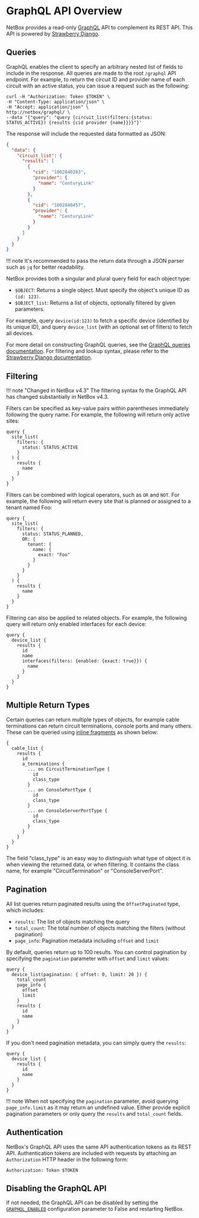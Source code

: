 # GraphQL API Overview

NetBox provides a read-only [GraphQL](https://graphql.org/) API to complement its REST API. This API is powered by [Strawberry Django](https://strawberry.rocks/).

## Queries

GraphQL enables the client to specify an arbitrary nested list of fields to include in the response. All queries are made to the root `/graphql` API endpoint. For example, to return the circuit ID and provider name of each circuit with an active status, you can issue a request such as the following:

```
curl -H "Authorization: Token $TOKEN" \
-H "Content-Type: application/json" \
-H "Accept: application/json" \
http://netbox/graphql/ \
--data '{"query": "query {circuit_list(filters:{status: STATUS_ACTIVE}) {results {cid provider {name}}}}"}'
```

The response will include the requested data formatted as JSON:

```json
{
  "data": {
    "circuit_list": {
      "results": [
        {
          "cid": "1002840283",
          "provider": {
            "name": "CenturyLink"
          }
        },
        {
          "cid": "1002840457",
          "provider": {
            "name": "CenturyLink"
          }
        }
      ]
    }
  }
}
```

!!! note
    It's recommended to pass the return data through a JSON parser such as `jq` for better readability.

NetBox provides both a singular and plural query field for each object type:

* `$OBJECT`: Returns a single object. Must specify the object's unique ID as `(id: 123)`.
* `$OBJECT_list`: Returns a list of objects, optionally filtered by given parameters.

For example, query `device(id:123)` to fetch a specific device (identified by its unique ID), and query `device_list` (with an optional set of filters) to fetch all devices.

For more detail on constructing GraphQL queries, see the [GraphQL queries documentation](https://graphql.org/learn/queries/).  For filtering and lookup syntax, please refer to the [Strawberry Django documentation](https://strawberry.rocks/docs/django/guide/filters).

## Filtering

!!! note "Changed in NetBox v4.3"
    The filtering syntax fo the GraphQL API has changed substantially in NetBox v4.3.

Filters can be specified as key-value pairs within parentheses immediately following the query name. For example, the following will return only active sites:

```
query {
  site_list(
    filters: {
      status: STATUS_ACTIVE
    }
  ) {
    results {
      name
    }
  }
}
```

Filters can be combined with logical operators, such as `OR` and `NOT`. For example, the following will return every site that is planned _or_ assigned to a tenant named Foo:

```
query {
  site_list(
    filters: {
      status: STATUS_PLANNED,
      OR: {
        tenant: {
          name: {
            exact: "Foo"
          }
        }
      }
    }
  ) {
    results {
      name
    }
  }
}
```

Filtering can also be applied to related objects. For example, the following query will return only enabled interfaces for each device:

```
query {
  device_list {
    results {
      id
      name
      interfaces(filters: {enabled: {exact: true}}) {
        name
      }
    }
  }
}
```

## Multiple Return Types

Certain queries can return multiple types of objects, for example cable terminations can return circuit terminations, console ports and many others.  These can be queried using [inline fragments](https://graphql.org/learn/schema/#union-types) as shown below:

```
{
  cable_list {
    results {
      id
      a_terminations {
        ... on CircuitTerminationType {
          id
          class_type
        }
        ... on ConsolePortType {
          id
          class_type
        }
        ... on ConsoleServerPortType {
          id
          class_type
        }
      }
    }
  }
}
```

The field "class_type" is an easy way to distinguish what type of object it is when viewing the returned data, or when filtering.  It contains the class name, for example "CircuitTermination" or "ConsoleServerPort".

## Pagination

All list queries return paginated results using the `OffsetPaginated` type, which includes:

- `results`: The list of objects matching the query
- `total_count`: The total number of objects matching the filters (without pagination)
- `page_info`: Pagination metadata including `offset` and `limit`

By default, queries return up to 100 results. You can control pagination by specifying the `pagination` parameter with `offset` and `limit` values:

```
query {
  device_list(pagination: { offset: 0, limit: 20 }) {
    total_count
    page_info {
      offset
      limit
    }
    results {
      id
      name
    }
  }
}
```

If you don't need pagination metadata, you can simply query the `results`:

```
query {
  device_list {
    results {
      id
      name
    }
  }
}
```

!!! note
    When not specifying the `pagination` parameter, avoid querying `page_info.limit` as it may return an undefined value. Either provide explicit pagination parameters or only query the `results` and `total_count` fields.

## Authentication

NetBox's GraphQL API uses the same API authentication tokens as its REST API. Authentication tokens are included with requests by attaching an `Authorization` HTTP header in the following form:

```
Authorization: Token $TOKEN
```

## Disabling the GraphQL API

If not needed, the GraphQL API can be disabled by setting the [`GRAPHQL_ENABLED`](../configuration/graphql-api.md#graphql_enabled) configuration parameter to False and restarting NetBox.
